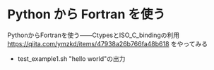 Python から Fortran を使う
========

PythonからFortranを使う――CtypesとISO_C_bindingの利用
https://qiita.com/ymzkd/items/47938a26b766fa48b618
をやってみる


  * test_example1.sh  "hello world"の出力